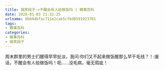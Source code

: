 ```yaml
---
title: 搞笑段子->不醒会有人给做饭吗 | 糗事百科
date: 2020-01-03 21:32:25
urlname: 0b04dbfac711e2cab5cfbd8591923761
tags: 
- 糗事百科
categories:
- 糗事百科
- 搞笑段子
---
```

周末群里的男士们醒得早早扯淡，我问:你们又不起来做饭醒那么早干毛线？！:废话，不醒会有人给做饭吗！呃……没毛病，毫无瑕疵！


